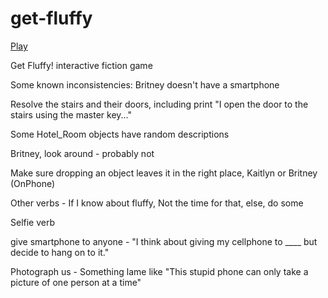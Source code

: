 # get-fluffy

[Play](public/index.html)

Get Fluffy! interactive fiction game

Some known inconsistencies: Britney doesn't have a smartphone

Resolve the stairs and their doors, including print "I open the door to the stairs using the master key..."

Some Hotel_Room objects have random descriptions

Britney, look around - probably not

Make sure dropping an object leaves it in the right place, Kaitlyn or Britney (OnPhone)

Other verbs - If I know about fluffy, Not the time for that, else, do some

Selfie verb

give smartphone to anyone - "I think about giving my cellphone to ____ but decide to hang on to it."

Photograph us - Something lame like "This stupid phone can only take a picture of one person at a time"
